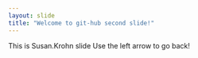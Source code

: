 ```yaml
---
layout: slide
title: "Welcome to git-hub second slide!"
---
```

This is Susan.Krohn slide 
Use the left arrow to go back!